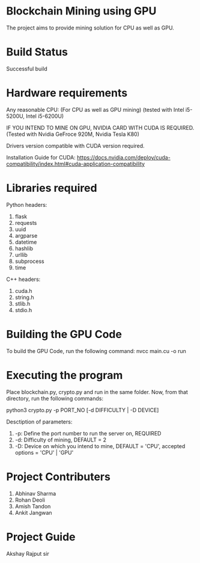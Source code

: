 # Blockchain Mining using GPU
The project aims to provide mining solution for CPU as well as GPU.

# Build Status
Successful build

# Hardware requirements
Any reasonable CPU: (For CPU as well as GPU mining)
(tested with Intel i5-5200U, Intel i5-6200U)

IF YOU INTEND TO MINE ON GPU, NVIDIA CARD WITH CUDA IS REQUIRED.
(Tested with Nvidia GeFroce 920M, Nvidia Tesla K80)

Drivers version compatible with CUDA version required.

Installation Guide for CUDA:
https://docs.nvidia.com/deploy/cuda-compatibility/index.html#cuda-application-compatibility

# Libraries required
Python headers:
  1. flask
  2. requests
  3. uuid
  4. argparse
  5. datetime
  6. hashlib
  7. urllib
  8. subprocess
  9. time

C++ headers:
1. cuda.h
2. string.h
3. stlib.h
4. stdio.h

# Building the GPU Code
To build the GPU Code, run the following command:
  nvcc main.cu -o run
 
#  Executing the program
Place blockchain.py, crypto.py and run in the same folder.
Now, from that directory, run the following commands:

  python3 crypto.py -p PORT_NO [-d DIFFICULTY | -D DEVICE]

Desctiption of parameters:
  1. -p: Define the port number to run the server on, REQUIRED
  2. -d: Difficulty of mining, DEFAULT = 2
  3. -D: Device on which you intend to mine, DEFAULT = 'CPU', accepted options = 'CPU' | 'GPU'

# Project Contributers
1. Abhinav Sharma
2. Rohan Deoli
3. Amish Tandon
4. Ankit Jangwan

# Project Guide
Akshay Rajput sir
